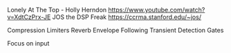 Lonely At The Top - Holly Herndon https://www.youtube.com/watch?v=XdtCzPrx-JE
JOS the DSP Freak https://ccrma.stanford.edu/~jos/

Compression
Limiters
Reverb
Envelope Following
Transient Detection
Gates

Focus on input

